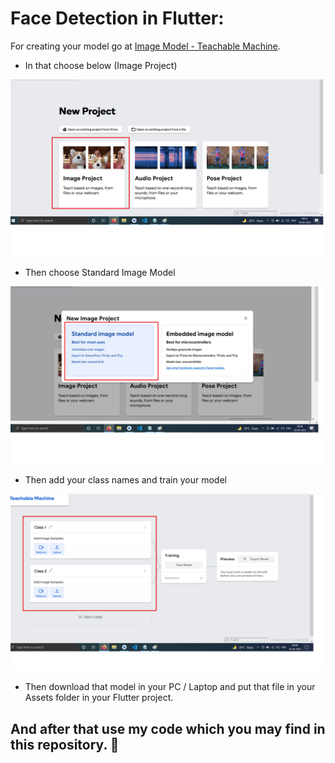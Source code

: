 # Face Detection in Flutter:

 For creating your model go at [Image Model - Teachable Machine](https://teachablemachine.withgoogle.com/train/image).

- In that choose below (Image Project)

![Image Project](image_project.png)

- Then choose Standard Image Model

![Standard Image Model](standard_image_model.png)

- Then add your class names and train your model

![Standard Image Model](add_class.png)

- Then download that model in your PC / Laptop and put that file in your Assets folder in your Flutter project.

## And after that use my code which you may find in this repository. :slightly_smiling_face:


